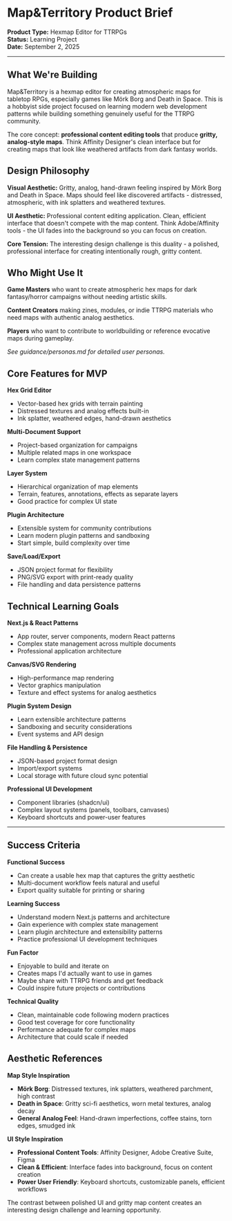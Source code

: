 # Map&Territory Product Brief

**Product Type:** Hexmap Editor for TTRPGs  
**Status:** Learning Project  
**Date:** September 2, 2025

---

## What We're Building

Map&Territory is a hexmap editor for creating atmospheric maps for tabletop RPGs, especially games like Mörk Borg and Death in Space. This is a hobbyist side project focused on learning modern web development patterns while building something genuinely useful for the TTRPG community.

The core concept: **professional content editing tools** that produce **gritty, analog-style maps**. Think Affinity Designer's clean interface but for creating maps that look like weathered artifacts from dark fantasy worlds.

## Design Philosophy

**Visual Aesthetic:** Gritty, analog, hand-drawn feeling inspired by Mörk Borg and Death in Space. Maps should feel like discovered artifacts - distressed, atmospheric, with ink splatters and weathered textures.

**UI Aesthetic:** Professional content editing application. Clean, efficient interface that doesn't compete with the map content. Think Adobe/Affinity tools - the UI fades into the background so you can focus on creation.

**Core Tension:** The interesting design challenge is this duality - a polished, professional interface for creating intentionally rough, gritty content.

## Who Might Use It

**Game Masters** who want to create atmospheric hex maps for dark fantasy/horror campaigns without needing artistic skills.

**Content Creators** making zines, modules, or indie TTRPG materials who need maps with authentic analog aesthetics.

**Players** who want to contribute to worldbuilding or reference evocative maps during gameplay.

*See guidance/personas.md for detailed user personas.*

## Core Features for MVP

**Hex Grid Editor**
- Vector-based hex grids with terrain painting
- Distressed textures and analog effects built-in
- Ink splatter, weathered edges, hand-drawn aesthetics

**Multi-Document Support**
- Project-based organization for campaigns
- Multiple related maps in one workspace
- Learn complex state management patterns

**Layer System**
- Hierarchical organization of map elements
- Terrain, features, annotations, effects as separate layers
- Good practice for complex UI state

**Plugin Architecture**
- Extensible system for community contributions
- Learn modern plugin patterns and sandboxing
- Start simple, build complexity over time

**Save/Load/Export**
- JSON project format for flexibility
- PNG/SVG export with print-ready quality
- File handling and data persistence patterns

## Technical Learning Goals

**Next.js & React Patterns**
- App router, server components, modern React patterns
- Complex state management across multiple documents
- Professional application architecture

**Canvas/SVG Rendering**
- High-performance map rendering
- Vector graphics manipulation
- Texture and effect systems for analog aesthetics

**Plugin System Design**
- Learn extensible architecture patterns
- Sandboxing and security considerations
- Event systems and API design

**File Handling & Persistence**
- JSON-based project format design
- Import/export systems
- Local storage with future cloud sync potential

**Professional UI Development**
- Component libraries (shadcn/ui)
- Complex layout systems (panels, toolbars, canvases)
- Keyboard shortcuts and power-user features

---

## Success Criteria

**Functional Success**
- Can create a usable hex map that captures the gritty aesthetic
- Multi-document workflow feels natural and useful
- Export quality suitable for printing or sharing

**Learning Success**
- Understand modern Next.js patterns and architecture
- Gain experience with complex state management
- Learn plugin architecture and extensibility patterns
- Practice professional UI development techniques

**Fun Factor**
- Enjoyable to build and iterate on
- Creates maps I'd actually want to use in games
- Maybe share with TTRPG friends and get feedback
- Could inspire future projects or contributions

**Technical Quality**
- Clean, maintainable code following modern practices
- Good test coverage for core functionality
- Performance adequate for complex maps
- Architecture that could scale if needed

## Aesthetic References

**Map Style Inspiration**
- **Mörk Borg**: Distressed textures, ink splatters, weathered parchment, high contrast
- **Death in Space**: Gritty sci-fi aesthetics, worn metal textures, analog decay
- **General Analog Feel**: Hand-drawn imperfections, coffee stains, torn edges, smudged ink

**UI Style Inspiration**
- **Professional Content Tools**: Affinity Designer, Adobe Creative Suite, Figma
- **Clean & Efficient**: Interface fades into background, focus on content creation
- **Power User Friendly**: Keyboard shortcuts, customizable panels, efficient workflows

The contrast between polished UI and gritty map content creates an interesting design challenge and learning opportunity.